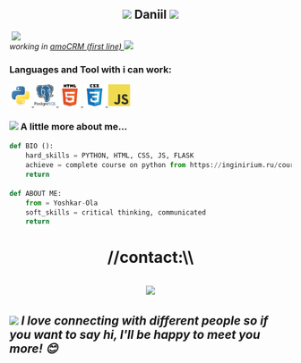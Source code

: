 <h2 align='center'><img src="https://emojis.slackmojis.com/emojis/images/1531849430/4246/blob-sunglasses.gif?1531849430" width="30"/> Daniil <img src="https://media.giphy.com/media/12oufCB0MyZ1Go/giphy.gif" width="55"></h2>
<p><img align='right' src="https://media.tenor.com/1cL5fzcjpaQAAAAd/laptop.gif" width="500">
<em>working in <a href="https://www.amocrm.ru/">amoCRM (first line)
</a><img src="https://media.giphy.com/media/WUlplcMpOCEmTGBtBW/giphy.gif" width="30"> 
</em></p>

<h3 align="left">Languages and Tool with i can work:</h3>
<a href="https://www.python.org" target="_blank"> <img src="https://raw.githubusercontent.com/devicons/devicon/master/icons/python/python-original.svg" alt="python" width="40" height="40"/> </a>
<a href="https://www.postgresql.org" target="_blank"> <img src="https://raw.githubusercontent.com/devicons/devicon/master/icons/postgresql/postgresql-original-wordmark.svg" alt="postgresql" width="40" height="40"/> </a> 
<a href="https://html-doc.vercel.app/" target="_blank"> <img src="https://raw.githubusercontent.com/devicons/devicon/master/icons/html5/html5-original-wordmark.svg" alt="html5" width="40" height="40"/> </a>
<a href="https://www.w3schools.com/css/" target="_blank"> <img src="https://raw.githubusercontent.com/devicons/devicon/master/icons/css3/css3-original-wordmark.svg" alt="css3" width="40" height="40"/> </a>
<a href="https://js-documentation.netlify.app/" target="_blank"> <img src="https://raw.githubusercontent.com/devicons/devicon/master/icons/javascript/javascript-original.svg" alt="javascript" width="40" height="40"/> </a>


### <img src="https://media.giphy.com/media/VgCDAzcKvsR6OM0uWg/giphy.gif" width="50"> A little more about me...  

```python
def BIO ():
    hard_skills = PYTHON, HTML, CSS, JS, FLASK
    achieve = complete course on python from https://inginirium.ru/courses/
    return

def ABOUT ME:
    from = Yoshkar-Ola
    soft_skills = critical thinking, communicated
    return
```
<h1 align='center'>//contact:\\</h1>
<h2 align="center"><a href="https://t.me/NomikLover"><img width="50" src="https://www.svgrepo.com/show/452115/telegram.svg"></a>
</h2>
<h2 lign='center'><img src="https://media.giphy.com/media/LnQjpWaON8nhr21vNW/giphy.gif" width="60"> <em><b>I love connecting with different people</b> so if you want to say <b>hi, I'll be happy to meet you more!</b> 😊</em></h2>

